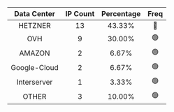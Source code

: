 | Data Center | IP Count | Percentage | Freq |
|:------------:|:--------:|:-----------:|:-----:|
| HETZNER | 13 | 43.33% | 🔴 |
| OVH | 9 | 30.00% | 🟢 |
| AMAZON | 2 | 6.67% | 🟢 |
| Google-Cloud | 2 | 6.67% | 🟢 |
| Interserver | 1 | 3.33% | 🟢 |
| OTHER | 3 | 10.00% | 🟢 |